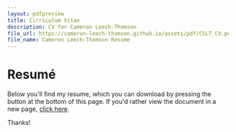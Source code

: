 ```yaml
---
layout: pdfpreview
title: Cirriculum Vitae
description: CV for Cameron Leech-Thomson
file_url: https://cameron-leech-thomson.github.io/assets/pdf/CSLT_CV.pdf
file_name: Cameron Leech-Thomson Resume
---
```


# Resumé

Below you'll find my resume, which you can download by pressing the button at the bottom of this page. If you'd rather view the document in a new page, <a href="https://cameron-leech-thomson.github.io/assets/pdf/CSLT_CV.pdf" target="_blank">click here</a>.

Thanks!
